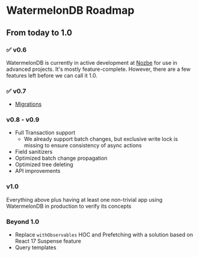 # WatermelonDB Roadmap

## From today to 1.0

### ✅ v0.6

WatermelonDB is currently in active development at [Nozbe](https://nozbe.com) for use in advanced projects. It's mostly feature-complete. However, there are a few features left before we can call it 1.0.

### ✅ v0.7

- [Migrations](./Advanced/Migrations.md)

### v0.8 - v0.9

- Full Transaction support
  - We already support batch changes, but exclusive write lock is missing to ensure consistency of async actions
- Field sanitizers
- Optimized batch change propagation
- Optimized tree deleting
- API improvements

### v1.0

Everything above plus having at least one non-trivial app using WatermelonDB in production to verify its concepts

### Beyond 1.0

- Replace `withObservables` HOC and Prefetching with a solution based on React 17 Suspense feature
- Query templates
